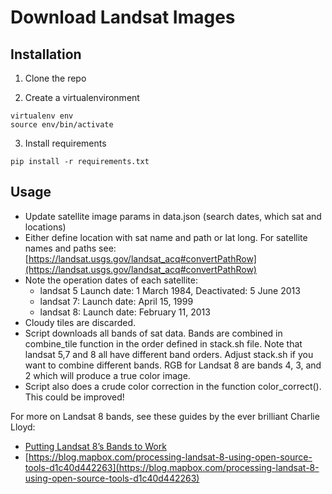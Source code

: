 # Download Landsat Images

## Installation
1. Clone the repo

2. Create a virtualenvironment

```
virtualenv env
source env/bin/activate
```

3. Install requirements

```
pip install -r requirements.txt
```

## Usage
* Update satellite image params in data.json (search dates, which sat and locations)
* Either define location with sat name and path or lat long. For satellite names and paths see: [https://landsat.usgs.gov/landsat_acq#convertPathRow](https://landsat.usgs.gov/landsat_acq#convertPathRow)
* Note the operation dates of each satellite: 
	* landsat 5 Launch date: 1 March 1984, Deactivated: 5 June 2013
	* landsat 7: Launch date: April 15, 1999
	* landsat 8: Launch date: February 11, 2013
* Cloudy tiles are discarded.
* Script downloads all bands of sat data. Bands are combined in combine_tile function in the order defined in stack.sh file. Note that landsat 5,7 and 8 all have different band orders. Adjust stack.sh if you want to combine different bands. RGB for Landsat 8 are bands 4, 3, and 2 which will produce a true color image.
* Script also does a crude color correction in the function color_correct(). This could be improved! 

For more on Landsat 8 bands, see these guides by the ever brilliant Charlie Lloyd:
* [Putting Landsat 8’s Bands to Work](https://blog.mapbox.com/putting-landsat-8s-bands-to-work-631c4029e9d1)
* [https://blog.mapbox.com/processing-landsat-8-using-open-source-tools-d1c40d442263](https://blog.mapbox.com/processing-landsat-8-using-open-source-tools-d1c40d442263)
